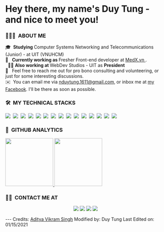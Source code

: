 <h1>Hey there, my name's Duy Tung - and nice to meet you!</h1>

<!-- ## 👋 &nbsp;Hey there! I'm Aditya -->

### 👨🏻‍💻 &nbsp;ABOUT ME 
🎓 &nbsp;<b>Studying </b> Computer Systems Networking and Telecommunications (Junior) - at UIT (VNUHCM) 
<br/> 🌱 &nbsp; <b> Currently working as </b> Fresher Front-end developer at <a href="https://www.medx.vn/"> MedX.vn </a>.
<br/> &nbsp; 🤝🏻 <b> Also working at </b> WebDev Studios - UIT as <b> President </b> 
<br/> 💬 &nbsp; Feel free to reach me out for pro bono consulting and volunteering, or
just for some interesting discussions. 
<br/> ✉️ &nbsp;You can email me via <a href="mailto:nduytung.1611@gmail.com">nduytung.1611@gmail.com</a>, or inbox
me at <a href="https://facebook.com/Rye1611/"> my Facebook</a>. I'll be there as
soon as possible. 

### 🛠 &nbsp;MY TECHNICAL STACKS

<img
  src="https://img.shields.io/badge/HTML-239120?style=for-the-badge&logo=html5&logoColor=white"
/>&nbsp;
<img
  src="https://img.shields.io/badge/CSS-239120?&style=for-the-badge&logo=css3&logoColor=white"
/>&nbsp;
<img
  src="https://img.shields.io/badge/JavaScript-F7DF1E?style=for-the-badge&logo=javascript&logoColor=black"
/>&nbsp;
<img
  src="https://img.shields.io/badge/React-20232A?style=for-the-badge&logo=react&logoColor=61DAFB"
/>&nbsp;
<img
  src="https://img.shields.io/badge/Bootstrap-563D7C?style=for-the-badge&logo=bootstrap&logoColor=white"
/>&nbsp;
<img
  src="https://img.shields.io/badge/Tailwind_CSS-38B2AC?style=for-the-badge&logo=tailwind-css&logoColor=white"
/>&nbsp;
<img
  src="https://img.shields.io/badge/TypeScript-007ACC?style=for-the-badge&logo=typescript&logoColor=white"
/>&nbsp;
<img
  src="https://img.shields.io/badge/Node.js-43853D?style=for-the-badge&logo=node.js&logoColor=white"
/>&nbsp;
<img
  src="https://img.shields.io/badge/Express.js-404D59?style=for-the-badge"
/>&nbsp;
<img
  src="https://img.shields.io/badge/MongoDB-4EA94B?style=for-the-badge&logo=mongodb&logoColor=white"
/>&nbsp;
<img
  src="https://img.shields.io/badge/React_Native-20232A?style=for-the-badge&logo=react&logoColor=61DAFB"
/>&nbsp;
<img
  src="https://img.shields.io/badge/Heroku-430098?style=for-the-badge&logo=heroku&logoColor=white"
/>&nbsp;
<img
  src="https://img.shields.io/badge/Redux-593D88?style=for-the-badge&logo=redux&logoColor=white"
/>&nbsp;
<img
  src="https://img.shields.io/badge/C-00599C?style=for-the-badge&logo=c&logoColor=white"
/>&nbsp;
<img
  src="https://img.shields.io/badge/C%2B%2B-00599C?style=for-the-badge&logo=c%2B%2B&logoColor=white"
/>&nbsp; 

### :floppy_disk: &nbsp;GITHUB ANALYTICS

<p align="left">
  <a href="https://github.com/nduytung">
    <img
      height="150em"
      src="https://github-readme-stats-eight-theta.vercel.app/api?username=nduytung&show_icons=true&theme=material-palenight&include_all_commits=true&count_private=true"
    />
    <img
      height="150em"
      src="https://github-readme-stats-eight-theta.vercel.app/api/top-langs/?username=nduytung&layout=compact&langs_count=8&theme=material-palenight"
    />
  </a>
</p>

### 🤝🏻 &nbsp;CONTACT ME AT

<p align="center">
  <a href="https://linkedin.com/in/nduytung"
    ><img
      src="https://img.shields.io/badge/LinkedIn-0077B5?style=for-the-badge&logo=linkedin&logoColor=white"
  /></a>
  <a href="mailto:nduytung.1611@gmail.com"
    ><img
      src="https://img.shields.io/badge/Gmail-D14836?style=for-the-badge&logo=gmail&logoColor=white"
  /></a>
  <a href="https://www.instagram.com/dt.n__/"
    ><img
      src="https://img.shields.io/badge/Instagram-E4405F?style=for-the-badge&logo=instagram&logoColor=white"
  /></a>
  <a href="https://facebook.com/Rye1611/"
    ><img
      src="https://img.shields.io/badge/Facebook-1877F2?style=for-the-badge&logo=facebook&logoColor=white"
  /></a>
</p>

--- Credits: [Aditya Vikram Singh](https://github.com/AVS1508) Modified by: Duy
Tung Last Edited on: 01/15/2021
